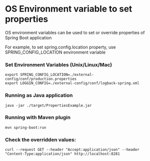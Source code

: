 # OS Environment variable to set properties
OS environment variables can be used to set or override properties of Spring Boot application

For example, to set spring.config.location property, use SPRING_CONFIG_LOCATION environment variable

### Set Environment Variables (Unix/Linux/Mac)

    export SPRING_CONFIG_LOCATION=./external-config/conf/production.properties
    export LOGGIN_CONFIG=./external-config/conf/logback-spring.xml

### Running as Java application

    java -jar ./target/PropertiesExample.jar

### Running with Maven plugin

    mvn spring-boot:run

### Check the overridden values:

    curl --request GET --header "Accept:application/json" --header "Content-Type:application/json" http://localhost:8281